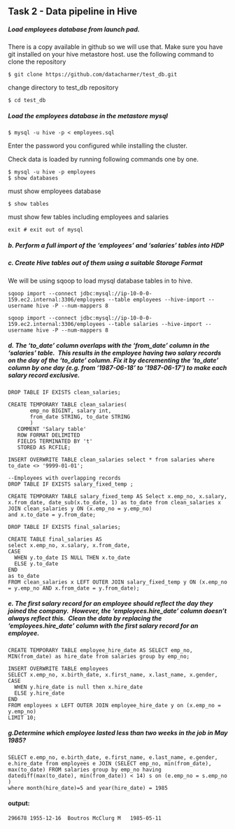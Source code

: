 ## Task 2 - Data pipeline in Hive

##### Load employees database from launch pad.
There is a copy available in github so we will use that. Make sure you have git installed on your hive metastore host.  use the following command to clone the repository

    $ git clone https://github.com/datacharmer/test_db.git

change directory to test_db repository


    $ cd test_db

##### Load the employees database in the metastore mysql

    $ mysql -u hive -p < employees.sql
Enter the password you configured while installing the cluster.

Check data is loaded by running following commands one by one.

    $ mysql -u hive -p employees
    $ show databases

must show employees database

    $ show tables

must show few tables including employees and salaries

    exit # exit out of mysql

##### b.	Perform a full import of the ‘employees’ and ‘salaries’ tables into HDP
##### c.	Create Hive tables out of them using a suitable Storage Format
We will be using sqoop to load mysql database tables in to hive.

    sqoop import --connect jdbc:mysql://ip-10-0-0-159.ec2.internal:3306/employees --table employees --hive-import --username hive -P --num-mappers 8

    sqoop import --connect jdbc:mysql://ip-10-0-0-159.ec2.internal:3306/employees --table salaries --hive-import --username hive -P --num-mappers 8

##### d.	The ‘to_date’ column overlaps with the ‘from_date’ column in the ‘salaries’ table.  This results in the employee having two salary records on the day of the ‘to_date’ column. Fix it by decrementing the  ‘to_date’ column by one day (e.g. from ‘1987-06-18’ to ‘1987-06-17’) to make each salary record exclusive.

```
DROP TABLE IF EXISTS clean_salaries;

CREATE TEMPORARY TABLE clean_salaries(
       emp_no BIGINT, salary int,
       from_date STRING, to_date STRING
       )
   COMMENT 'Salary table'
   ROW FORMAT DELIMITED
   FIELDS TERMINATED BY 't'
   STORED AS RCFILE;

INSERT OVERWRITE TABLE clean_salaries select * from salaries where to_date <> '9999-01-01';

--Employees with overlapping records
DROP TABLE IF EXISTS salary_fixed_temp ;

CREATE TEMPORARY TABLE salary_fixed_temp AS Select x.emp_no, x.salary, x.from_date, date_sub(x.to_date, 1) as to_date from clean_salaries x JOIN clean_salaries y ON (x.emp_no = y.emp_no)
and x.to_date = y.from_date;

DROP TABLE IF EXISTS final_salaries;

CREATE TABLE final_salaries AS
select x.emp_no, x.salary, x.from_date,
CASE
  WHEN y.to_date IS NULL THEN x.to_date
  ELSE y.to_date
END
as to_date
FROM clean_salaries x LEFT OUTER JOIN salary_fixed_temp y ON (x.emp_no = y.emp_no AND x.from_date = y.from_date);

```

##### e.	The first salary record for an employee should reflect the day they joined the company.  However, the ‘employees.hire_date’ column doesn’t always reflect this.  Clean the data by replacing the ‘employees.hire_date’ column with the first salary record for an employee.

```
CREATE TEMPORARY TABLE employee_hire_date AS SELECT emp_no, MIN(from_date) as hire_date from salaries group by emp_no;

INSERT OVERWRITE TABLE employees
SELECT x.emp_no, x.birth_date, x.first_name, x.last_name, x.gender,
CASE
  WHEN y.hire_date is null then x.hire_date
  ELSE y.hire_date
END
FROM employees x LEFT OUTER JOIN employee_hire_date y on (x.emp_no = y.emp_no)
LIMIT 10;
```

##### g.Determine which employee lasted less than two weeks in the job in May 1985?

```
SELECT e.emp_no, e.birth_date, e.first_name, e.last_name, e.gender, e.hire_date from employees e JOIN (SELECT emp_no, min(from_date), max(to_date) FROM salaries group by emp_no having datediff(max(to_date), min(from_date)) < 14) s on (e.emp_no = s.emp_no )
where month(hire_date)=5 and year(hire_date) = 1985
```

#### output:
`296678	1955-12-16	Boutros	McClurg	M	1985-05-11`
